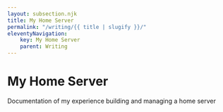 ```yaml
---
layout: subsection.njk
title: My Home Server
permalink: "/writing/{{ title | slugify }}/"
eleventyNavigation:
    key: My Home Server
    parent: Writing
---
```

# My Home Server
Documentation of my experience building and managing a home server 
